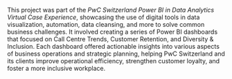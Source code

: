 
This project was part of the *PwC Switzerland Power BI in Data Analytics Virtual Case Experience*, showcasing the use of digital tools in data visualization, automation, data cleansing, and more to solve common business challenges. It involved creating a series of Power BI dashboards that focused on Call Centre Trends, Customer Retention, and Diversity & Inclusion. Each dashboard offered actionable insights into various aspects of business operations and strategic planning, helping PwC Switzerland and its clients improve operational efficiency, strengthen customer loyalty, and foster a more inclusive workplace.
